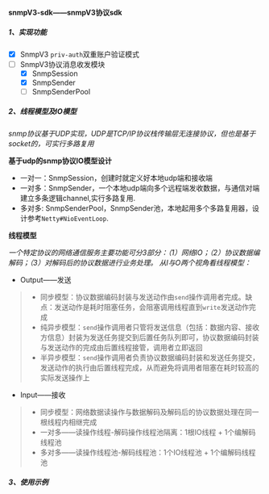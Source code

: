 #### snmpV3-sdk——snmpV3协议sdk
##### 1、实现功能
- [x]  SnmpV3 `priv-auth`双重账户验证模式
- [ ] SnmpV3协议消息收发模块
  - [x] SnmpSession
  - [x] SnmpSender
  - [ ] SnmpSenderPool
  
##### 2、线程模型及IO模型
*snmp协议基于UDP实现，UDP是TCP/IP协议栈传输层无连接协议，但也是基于socket的，可实行多路复用*

**基于udp的snmp协议IO模型设计**

* 一对一：SnmpSession，创建时就定义好本地udp端和接收端
* 一对多：SnmpSender，一个本地udp端向多个远程端发收数据，与通信对端建立多条逻辑channel,实行多路复用.
* 多对多: SnmpSenderPool，SnmpSender池，本地起用多个多路复用器，设计参考`Netty#NioEventLoop`.

**线程模型**

*一个特定协议的网络通信服务主要功能可分3部分：（1）网络IO；（2）协议数据编解码；（3）对解码后的协议数据进行业务处理。*
*从I与O两个视角看线程模型：*

* Output——发送

> * 同步模型：协议数据编码封装与发送动作由`send`操作调用者完成。缺点：发送动作是耗时阻塞任务，会阻塞调用线程直到`write`发送动作完成
> * 纯异步模型：`send`操作调用者只管将发送信息（包括：数据内容、接收方信息）封装为发送任务提交到后置任务队列即可，协议数据编码封装与发送动作的完成由后置线程接管，调用者立即返回
> * 半异步模型：`send`操作调用者负责协议数据编码封装和发送任务提交，发送动作的执行由后置线程完成，从而避免将调用者阻塞在耗时较高的实际发送操作上

* Input——接收

> * 同步模型：网络数据读操作与数据解码及解码后的协议数据处理在同一根线程内相继完成
> * 一对多——读操作线程-解码操作线程池隔离：1根IO线程 + 1个编解码线程池
> * 多对多——读操作线程池-解码线程池：1个IO线程池 + 1个编解码线程池

##### 3、使用示例
